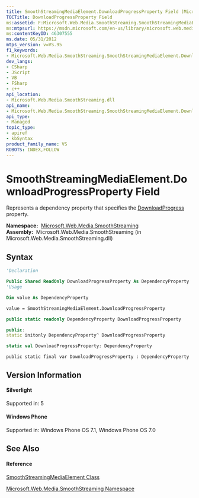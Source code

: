 ```yaml
---
title: SmoothStreamingMediaElement.DownloadProgressProperty Field (Microsoft.Web.Media.SmoothStreaming)
TOCTitle: DownloadProgressProperty Field
ms:assetid: F:Microsoft.Web.Media.SmoothStreaming.SmoothStreamingMediaElement.DownloadProgressProperty
ms:mtpsurl: https://msdn.microsoft.com/en-us/library/microsoft.web.media.smoothstreaming.smoothstreamingmediaelement.downloadprogressproperty(v=VS.95)
ms:contentKeyID: 46307555
ms.date: 05/31/2012
mtps_version: v=VS.95
f1_keywords:
- Microsoft.Web.Media.SmoothStreaming.SmoothStreamingMediaElement.DownloadProgressProperty
dev_langs:
- CSharp
- JScript
- VB
- FSharp
- c++
api_location:
- Microsoft.Web.Media.SmoothStreaming.dll
api_name:
- Microsoft.Web.Media.SmoothStreaming.SmoothStreamingMediaElement.DownloadProgressProperty
api_type:
- Managed
topic_type:
- apiref
- kbSyntax
product_family_name: VS
ROBOTS: INDEX,FOLLOW
---
```


# SmoothStreamingMediaElement.DownloadProgressProperty Field

Represents a dependency property that specifies the [DownloadProgress](smoothstreamingmediaelement-downloadprogress-property-microsoft-web-media-smoothstreaming_1.md) property.

**Namespace:**  [Microsoft.Web.Media.SmoothStreaming](microsoft-web-media-smoothstreaming-namespace_1.md)  
**Assembly:**  Microsoft.Web.Media.SmoothStreaming (in Microsoft.Web.Media.SmoothStreaming.dll)

## Syntax

``` vb
'Declaration

Public Shared ReadOnly DownloadProgressProperty As DependencyProperty
'Usage

Dim value As DependencyProperty

value = SmoothStreamingMediaElement.DownloadProgressProperty
```

``` csharp
public static readonly DependencyProperty DownloadProgressProperty
```

``` c++
public:
static initonly DependencyProperty^ DownloadProgressProperty
```

``` fsharp
static val DownloadProgressProperty: DependencyProperty
```

``` jscript
public static final var DownloadProgressProperty : DependencyProperty
```

## Version Information

#### Silverlight

Supported in: 5  

#### Windows Phone

Supported in: Windows Phone OS 7.1, Windows Phone OS 7.0  

## See Also

#### Reference

[SmoothStreamingMediaElement Class](smoothstreamingmediaelement-class-microsoft-web-media-smoothstreaming_1.md)

[Microsoft.Web.Media.SmoothStreaming Namespace](microsoft-web-media-smoothstreaming-namespace_1.md)

